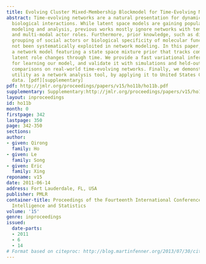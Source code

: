 ```yaml
---
title: Evolving Cluster Mixed-Membership Blockmodel for Time-Evolving Networks
abstract: Time-evolving networks are a natural presentation for dynamic social and
  biological interactions. While latent space models are gaining popularity in network
  modeling and analysis, previous works mostly ignore networks with temporal behavior
  and multi-modal actor roles. Furthermore, prior knowledge, such as division and
  grouping of social actors or biological specificity of molecular functions, has
  not been systematically exploited in network modeling. In this paper, we develop
  a network model featuring a state space mixture prior that tracks complex actor
  latent role changes through time. We provide a fast variational inference algorithm
  for learning our model, and validate it with simulations and held-out likelihood
  comparisons on real-world time-evolving networks. Finally, we demonstrate our model’s
  utility as a network analysis tool, by applying it to United States Congress voting
  data. [pdf][supplementary]
pdf: http://jmlr.org/proceedings/papers/v15/ho11b/ho11b.pdf
supplementary: Supplementary:http://jmlr.org/proceedings/papers/v15/ho11b/ho11bSupple.pdf
layout: inproceedings
id: ho11b
month: 0
firstpage: 342
lastpage: 350
page: 342-350
sections: 
author:
- given: Qirong
  family: Ho
- given: Le
  family: Song
- given: Eric
  family: Xing
reponame: v15
date: 2011-06-14
address: Fort Lauderdale, FL, USA
publisher: PMLR
container-title: Proceedings of the Fourteenth International Conference on Artificial
  Intelligence and Statistics
volume: '15'
genre: inproceedings
issued:
  date-parts:
  - 2011
  - 6
  - 14
# Format based on citeproc: http://blog.martinfenner.org/2013/07/30/citeproc-yaml-for-bibliographies/
---
```

